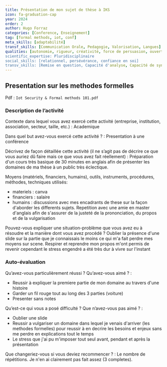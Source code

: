 ```yaml
---
title: Présentation de mon sujet de thèse à IKS
icon: fa-graduation-cap
year: 2024
order: 2
author: Hugo Forraz
categories: [Conference, Enseignement]
tag: [formal methods, iot, conf]
meta_skills: [adaptabilité] 
transf_skills: [Communication Orale, Pedagogie, Valorisation, Langues]
qualities: [autonomie, rigueur, créativité, force de persuasion, ouverture d'esprit]
scientific_expertise: Pluridisciplinaire
social_skills: [relationnel, persévérance, confiance en soi]
transv_skills: [Remise en question, Capacité d'analyse, Capacité de synthèse, Formuler un problème, Esprit critique, Reseau]
---
```


## Presentation sur les methodes formelles

Pdf : `Iot Security & Formal methods 101.pdf`

### Description de l’activité

Contexte dans lequel vous avez exercé cette activité (entreprise, institution, association, secteur, taille, etc.) : Academique

Dans quel but avez-vous exercé cette activité ? : Presentation à une conférence

Décrivez de façon détaillée cette activité (il ne s’agit pas de décrire ce que vous auriez dû faire mais ce que vous avez fait réellement) : Préparation d'un cours très basique de 30 minutes en anglais afin de présenter les domaines de ma thèse à un public très éclectique.

Moyens (matériels, financiers, humains), outils, instruments, procédures, méthodes, techniques utilisés: 
- materiels : canva
- financiers : salaire
- humains : discussions avec mes encadrants de these sur la façon d'aborder les differents sujets. Repetition avec une amie en master d'anglais afin de s'assurer de la justeté de la prononciation, du propos et de la vulgarisation

Pouvez-vous expliquer une situation-problème que vous avez eu à résoudre et la manière dont vous avez procédé ? 
Oublier la présence d'une slide sur la partie que je connaissais le moins ce qui m'a fait perdre mes moyens sur scene.
Respirer et reprendre mon propos m'ont permis de revenir cependant le stress engendré a été très dur à vivre sur l'instant

### Auto-évaluation
Qu’avez-vous particulièrement réussi ? Qu’avez-vous aimé ? : 
- Reussir à expliquer la premiere partie de mon domaine au travers d'une histoire 
- Garder un fil rouge tout au long des 3 parties (voiture)
- Presenter sans notes

Qu’est-ce qui vous a posé difficulté ? Que n’avez-vous pas aimé ? : 
- Oublier une slide
- Reussir a vulgariser un domaine dans lequel je venais d'arriver (les methodes formelles) pour reussir à en decrire les besoins et enjeux sans me perdre en explications tout le temps
- Le stress que j'ai pu m'imposer tout seul avant, pendant et après la présentation

Que changeriez-vous si vous deviez recommencer ? : Le nombre de répétitions. Je n'en ai clairement pas fait assez (3 completes).